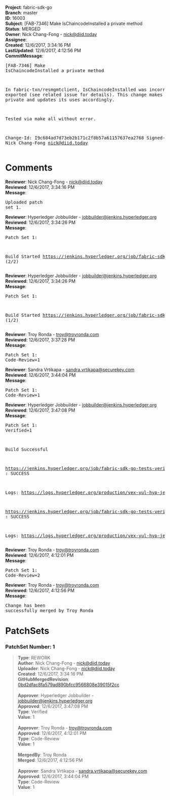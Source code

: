<strong>Project</strong>: fabric-sdk-go<br><strong>Branch</strong>: master<br><strong>ID</strong>: 16003<br><strong>Subject</strong>: [FAB-7346] Make IsChaincodeInstalled a private method<br><strong>Status</strong>: MERGED<br><strong>Owner</strong>: Nick Chang-Fong - nick@diid.today<br><strong>Assignee</strong>:<br><strong>Created</strong>: 12/6/2017, 3:34:16 PM<br><strong>LastUpdated</strong>: 12/6/2017, 4:12:56 PM<br><strong>CommitMessage</strong>:<br><pre>[FAB-7346] Make IsChaincodeInstalled a private method

In fabric-txn/resmgmtclient, IsChaincodeInstalled was incorrectly
exported (see related issue for details). This change makes the method
private and updates its uses accordingly.

Tested via make all without error.

Change-Id: I9c684ad7d73eb2b171c2f8b57a61157637ea2768
Signed-off-by: Nick Chang-Fong <nick@diid.today>
</pre><h1>Comments</h1><strong>Reviewer</strong>: Nick Chang-Fong - nick@diid.today<br><strong>Reviewed</strong>: 12/6/2017, 3:34:16 PM<br><strong>Message</strong>: <pre>Uploaded patch set 1.</pre><strong>Reviewer</strong>: Hyperledger Jobbuilder - jobbuilder@jenkins.hyperledger.org<br><strong>Reviewed</strong>: 12/6/2017, 3:34:26 PM<br><strong>Message</strong>: <pre>Patch Set 1:

Build Started https://jenkins.hyperledger.org/job/fabric-sdk-go-tests-verify-s390x/766/ (2/2)</pre><strong>Reviewer</strong>: Hyperledger Jobbuilder - jobbuilder@jenkins.hyperledger.org<br><strong>Reviewed</strong>: 12/6/2017, 3:34:26 PM<br><strong>Message</strong>: <pre>Patch Set 1:

Build Started https://jenkins.hyperledger.org/job/fabric-sdk-go-tests-verify-x86_64/896/ (1/2)</pre><strong>Reviewer</strong>: Troy Ronda - troy@troyronda.com<br><strong>Reviewed</strong>: 12/6/2017, 3:37:28 PM<br><strong>Message</strong>: <pre>Patch Set 1: Code-Review+1</pre><strong>Reviewer</strong>: Sandra Vrtikapa - sandra.vrtikapa@securekey.com<br><strong>Reviewed</strong>: 12/6/2017, 3:44:04 PM<br><strong>Message</strong>: <pre>Patch Set 1: Code-Review+1</pre><strong>Reviewer</strong>: Hyperledger Jobbuilder - jobbuilder@jenkins.hyperledger.org<br><strong>Reviewed</strong>: 12/6/2017, 3:47:08 PM<br><strong>Message</strong>: <pre>Patch Set 1: Verified+1

Build Successful 

https://jenkins.hyperledger.org/job/fabric-sdk-go-tests-verify-s390x/766/ : SUCCESS

Logs: https://logs.hyperledger.org/production/vex-yul-hyp-jenkins-3/fabric-sdk-go-tests-verify-s390x/766

https://jenkins.hyperledger.org/job/fabric-sdk-go-tests-verify-x86_64/896/ : SUCCESS

Logs: https://logs.hyperledger.org/production/vex-yul-hyp-jenkins-3/fabric-sdk-go-tests-verify-x86_64/896</pre><strong>Reviewer</strong>: Troy Ronda - troy@troyronda.com<br><strong>Reviewed</strong>: 12/6/2017, 4:12:01 PM<br><strong>Message</strong>: <pre>Patch Set 1: Code-Review+2</pre><strong>Reviewer</strong>: Troy Ronda - troy@troyronda.com<br><strong>Reviewed</strong>: 12/6/2017, 4:12:56 PM<br><strong>Message</strong>: <pre>Change has been successfully merged by Troy Ronda</pre><h1>PatchSets</h1><h3>PatchSet Number: 1</h3><blockquote><strong>Type</strong>: REWORK<br><strong>Author</strong>: Nick Chang-Fong - nick@diid.today<br><strong>Uploader</strong>: Nick Chang-Fong - nick@diid.today<br><strong>Created</strong>: 12/6/2017, 3:34:16 PM<br><strong>GitHubMergedRevision</strong>: [0bd2dfac8fa579ad890bfcc9566808e39015f2cc](https://github.com/hyperledger/fabric-sdk-go/commit/0bd2dfac8fa579ad890bfcc9566808e39015f2cc)<br><br><strong>Approver</strong>: Hyperledger Jobbuilder - jobbuilder@jenkins.hyperledger.org<br><strong>Approved</strong>: 12/6/2017, 3:47:08 PM<br><strong>Type</strong>: Verified<br><strong>Value</strong>: 1<br><br><strong>Approver</strong>: Troy Ronda - troy@troyronda.com<br><strong>Approved</strong>: 12/6/2017, 4:12:01 PM<br><strong>Type</strong>: Code-Review<br><strong>Value</strong>: 1<br><br><strong>MergedBy</strong>: Troy Ronda<br><strong>Merged</strong>: 12/6/2017, 4:12:56 PM<br><br><strong>Approver</strong>: Sandra Vrtikapa - sandra.vrtikapa@securekey.com<br><strong>Approved</strong>: 12/6/2017, 3:44:04 PM<br><strong>Type</strong>: Code-Review<br><strong>Value</strong>: 1<br><br></blockquote>